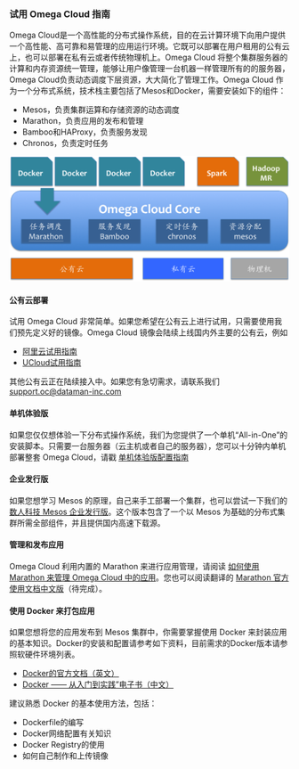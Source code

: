 ### 试用 Omega Cloud 指南


Omega Cloud是一个高性能的分布式操作系统，目的在云计算环境下向用户提供一个高性能、高可靠和易管理的应用运行环境。它既可以部署在用户租用的公有云上，也可以部署在私有云或者传统物理机上。Omega Cloud 将整个集群服务器的计算和内存资源统一管理，能够让用户像管理一台机器一样管理所有的的服务器，Omega Cloud负责动态调度下层资源，大大简化了管理工作。Omega Cloud 作为一个分布式系统，技术栈主要包括了Mesos和Docker，需要安装如下的组件：

*	Mesos，负责集群运算和存储资源的动态调度
*	Marathon，负责应用的发布和管理
*	Bamboo和HAProxy，负责服务发现
*	Chronos，负责定时任务

![omega cloud的架构](oc_diy_1.png)

#### 公有云部署
试用 Omega Cloud 非常简单。如果您希望在公有云上进行试用，只需要使用我们预先定义好的镜像。Omega Cloud 镜像会陆续上线国内外主要的公有云，例如

* [阿里云试用指南](iaas/aliyun.md)
* [UCloud试用指南](iaas/ucloud.md)

其他公有云正在陆续接入中。如果您有急切需求，请联系我们 <support.oc@dataman-inc.com> 


#### 单机体验版
如果您仅仅想体验一下分布式操作系统，我们为您提供了一个单机“All-in-One”的安装脚本。只需要一台服务器（云主机或者自己的服务器），您可以十分钟内单机部署整套 Omega Cloud，请戳 [单机体验版配置指南](single-node.md)

#### 企业发行版
如果您想学习 Mesos 的原理，自己来手工部署一个集群，也可以尝试一下我们的 [数人科技 Mesos 企业发行版](enterprise-release.md)。这个版本包含了一个以 Mesos 为基础的分布式集群所需全部组件，并且提供国内高速下载源。

#### 管理和发布应用
Omega Cloud 利用内置的 Marathon 来进行应用管理，请阅读 [如何使用 Marathon 来管理 Omega Cloud 中的应用](/get-started/introduction.md)。您也可以阅读翻译的 [Marathon 官方使用文档中文版]()（待完成）。

#### 使用 Docker 来打包应用
如果您想将您的应用发布到 Mesos 集群中，你需要掌握使用 Docker 来封装应用的基本知识。Docker的安装和配置请参考如下资料，目前需求的Docker版本请参照软硬件环境列表。

* [Docker的官方文档（英文）](https://docs.docker.com)
* [Docker —— 从入门到实践”电子书（中文）](http://yeasy.gitbooks.io/docker_practice/content/)


建议熟悉 Docker 的基本使用方法，包括：

* Dockerfile的编写
* Docker网络配置有关知识
* Docker Registry的使用
* 如何自己制作和上传镜像
